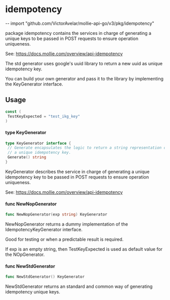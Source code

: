 # idempotency

--
    import "github.com/VictorAvelar/mollie-api-go/v3/pkg/idempotency"

package idempotency contains the services in charge of generating a unique keys
to be passed in POST requests to ensure operation uniqueness.

See: <https://docs.mollie.com/overview/api-idempotency>

The std generator uses google's uuid library to return a new uuid as unique
idempotency key.

You can build your own generator and pass it to the library by implementing the
KeyGenerator interface.

## Usage

```go
const (
 TestKeyExpected = "test_ikg_key"
)
```

#### type KeyGenerator

```go
type KeyGenerator interface {
 // Generate encapsulates the logic to return a string representation of
 // a unique idempotency key.
 Generate() string
}
```

KeyGenerator describes the service in charge of generating a unique idempotency
key to be passed in POST requests to ensure operation uniqueness.

See: <https://docs.mollie.com/overview/api-idempotency>

#### func  NewNopGenerator

```go
func NewNopGenerator(exp string) KeyGenerator
```

NewNopGenerator returns a dummy implementation of the IdempotencyKeyGenerator
interface.

Good for testing or when a predictable result is required.

If exp is an empty string, then TestKeyExpected is used as default value for the
NOpGenerator.

#### func  NewStdGenerator

```go
func NewStdGenerator() KeyGenerator
```

NewStdGenerator returns an standard and common way of generating idempotency
unique keys.
